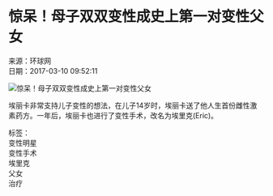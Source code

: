 # 惊呆！母子双双变性成史上第一对变性父女

来源：环球网  
日期：2017-03-10 09:52:11  

![惊呆！母子双双变性成史上第一对变性父女](../../img/attachement/jpg/site1/20170310/448a5bd66d3f1a2c49c202.jpg)

埃丽卡非常支持儿子变性的想法，在儿子14岁时，埃丽卡送了他人生首份雌性激素药方。一年后，埃丽卡也进行了变性手术，改名为埃里克(Eric)。

标签：  
变性明星  
变性手术  
埃里克  
父女  
治疗  